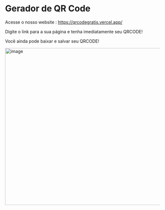 # Gerador de QR Code

Acesse o nosso website : https://qrcodegratis.vercel.app/

Digite o link para a sua página e tenha imediatamente seu QRCODE!

Você ainda pode baixar e salvar seu QRCODE!

<img width="512" height="512" alt="image" src="https://github.com/user-attachments/assets/606ecc5a-c06b-49a7-90cb-a3b472209bee" />
